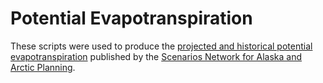 # Potential Evapotranspiration

These scripts were used to produce the [projected and historical potential evapotranspiration](http://www.snap.uaf.edu/data.php) published by the [Scenarios Network for Alaska and Arctic Planning](http://www.snap.uaf.edu).
